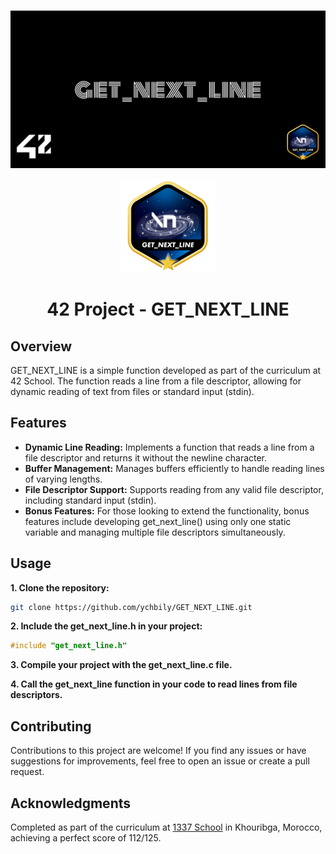 ###
<p align="center">
  <img src="else/cover-get_next_line-bonus.png" alt="cover get_next_line bonus"/>
</p>

<p align="center">
  <img src="else/get_next_linem.png" alt="get_next_line_badge"/>
</p>
<h1 align="center">
 42 Project - GET_NEXT_LINE
</h1>


## Overview

GET_NEXT_LINE is a simple function developed as part of the curriculum at 42 School. The function reads a line from a file descriptor, allowing for dynamic reading of text from files or standard input (stdin).

## Features

- **Dynamic Line Reading:** Implements a function that reads a line from a file descriptor and returns it without the newline character.
- **Buffer Management:** Manages buffers efficiently to handle reading lines of varying lengths.
- **File Descriptor Support:** Supports reading from any valid file descriptor, including standard input (stdin).
- **Bonus Features:** For those looking to extend the functionality, bonus features include developing get_next_line() using only one static variable and managing multiple file descriptors simultaneously.

## Usage

**1. Clone the repository:**

```bash
git clone https://github.com/ychbily/GET_NEXT_LINE.git
```
**2. Include the get_next_line.h in your project:**
```c
#include "get_next_line.h"
```
**3. Compile your project with the get_next_line.c file.**

**4. Call the get_next_line function in your code to read lines from file descriptors.**

## Contributing
Contributions to this project are welcome! If you find any issues or have suggestions for improvements, feel free to open an issue or create a pull request.
## Acknowledgments
Completed as part of the curriculum at [1337 School](https://1337.ma/) in Khouribga, Morocco, achieving a perfect score of 112/125.
